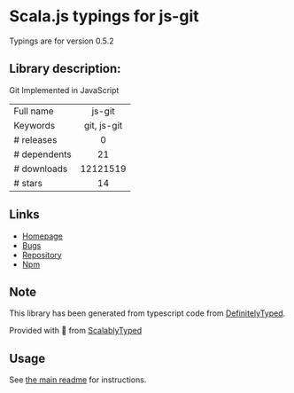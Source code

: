 
# Scala.js typings for js-git

Typings are for version 0.5.2

## Library description:
Git Implemented in JavaScript

|                    |                 |
| ------------------ | :-------------: |
| Full name          | js-git |
| Keywords           | git, js-git |
| # releases         | 0 |
| # dependents       | 21 |
| # downloads        | 12121519 |
| # stars            | 14 |

## Links
- [Homepage](https://github.com/creationix/js-git#readme)
- [Bugs](https://github.com/creationix/js-git/issues)
- [Repository](https://github.com/creationix/js-git)
- [Npm](https://www.npmjs.com/package/js-git)
    


## Note
This library has been generated from typescript code from [DefinitelyTyped](https://definitelytyped.org).

Provided with :purple_heart: from [ScalablyTyped](https://github.com/oyvindberg/ScalablyTyped)

## Usage
See [the main readme](../../readme.md) for instructions.



